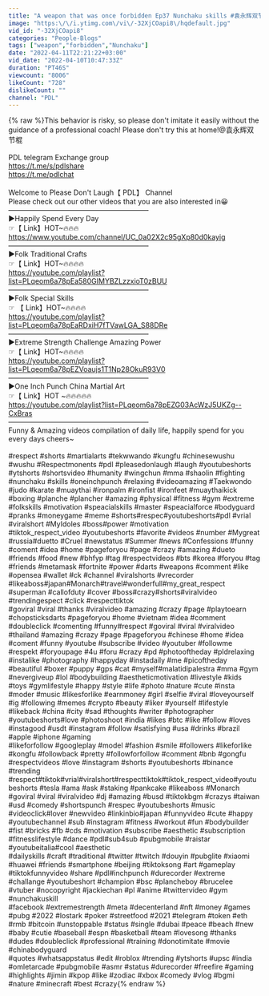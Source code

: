 ```yaml
---
title: "A weapon that was once forbidden Ep37 Nunchaku skills #袁永辉双节棍"
image: "https:\/\/i.ytimg.com\/vi\/-32XjCOapi8\/hqdefault.jpg"
vid_id: "-32XjCOapi8"
categories: "People-Blogs"
tags: ["weapon","forbidden","Nunchaku"]
date: "2022-04-11T22:21:22+03:00"
vid_date: "2022-04-10T10:47:33Z"
duration: "PT46S"
viewcount: "8006"
likeCount: "728"
dislikeCount: ""
channel: "PDL"
---
```

{% raw %}This behavior is risky, so please don't imitate it easily without the guidance of a professional coach! Please don't try this at home!@袁永辉双节棍<br /><br />PDL telegram Exchange group<br /><a rel="nofollow" target="blank" href="https://t.me/s/pdlshare">https://t.me/s/pdlshare</a>    <br /><a rel="nofollow" target="blank" href="https://t.me/pdlchat">https://t.me/pdlchat</a><br /><br />Welcome to Please Don't Laugh【 PDL】 Channel<br />Please check out our other videos that you are also interested in😀<br />————————————————————<br />►Happily Spend Every Day<br />☞【 Link】HOT~🔥🔥🔥<br /><a rel="nofollow" target="blank" href="https://www.youtube.com/channel/UC_0a02X2c95gXp80d0kayig">https://www.youtube.com/channel/UC_0a02X2c95gXp80d0kayig</a><br />————————————————————<br />►Folk Traditional Crafts<br />☞【 Link】HOT~🔥🔥🔥🔥<br /><a rel="nofollow" target="blank" href="https://youtube.com/playlist?list=PLqeom6a78pEa580GIMYBZLzzxioT0zBUU">https://youtube.com/playlist?list=PLqeom6a78pEa580GIMYBZLzzxioT0zBUU</a><br />————————————————————<br />►Folk Special Skills <br />☞ 【 Link】HOT~🔥🔥🔥🔥<br /><a rel="nofollow" target="blank" href="https://youtube.com/playlist?list=PLqeom6a78pEaRDxiH7fTVawLGA_S88DRe">https://youtube.com/playlist?list=PLqeom6a78pEaRDxiH7fTVawLGA_S88DRe</a><br />————————————————————<br />►Extreme Strength Challenge Amazing Power <br />☞【 Link】HOT~🔥🔥🔥🔥<br /><a rel="nofollow" target="blank" href="https://youtube.com/playlist?list=PLqeom6a78pEZVoaujs1T1Np28OkuR93V0">https://youtube.com/playlist?list=PLqeom6a78pEZVoaujs1T1Np28OkuR93V0</a><br />————————————————————<br />►One Inch Punch China Martial Art <br />☞【 Link】HOT ~🔥🔥🔥🔥🔥<br /><a rel="nofollow" target="blank" href="https://youtube.com/playlist?list=PLqeom6a78pEZG03AcWzJ5UKZg--CxBras">https://youtube.com/playlist?list=PLqeom6a78pEZG03AcWzJ5UKZg--CxBras</a><br />————————————————————<br />Funny &amp; Amazing videos compilation of daily life, happily spend for you every days cheers~<br /><br />#respect #shorts #martialarts #tekwwando #kungfu #chinesewushu #wushu #Respectmonents #pdl #pleasedonlaugh #laugh #youtubeshorts #ytshorts #shortsvideo #humanity #wingchun #mma #shaolin #fighting #nunchaku #skills #oneinchpunch #relaxing #videoamazing #Taekwondo #judo #karate #muaythai #ironpalm #ironfist #ironfeet #muaythaikick #boxing #planche #plancher #amazing #physical #fitness #gym #extreme #folkskills #motivation #speacialskills #master #speacialforce #bodyguard #pranks #moneygame #meme #shorts#respec#youtubeshorts#pdl #vrial #viralshort #MyIdoles #boss#power #motivation<br />#tiktok_respect_video #youtubeshorts #favorite #videos #number #Mygreat #russia#duetto #Cruel #newstatus #Summer #news #Confessions #funny #coment #idea #home #pageforyou #page #crazy #amazing #dueto #friends #food #new #bhfyp #tag #respectvideos #bts #korea #foryou #tag #friends #metamask #fortnite #power #darts #weapons #comment #like #opensea #wallet #ck #channel #viralshorts #vrecorder<br />#likeaboss#japan#Monarch#travel#wonderfull#my_great_respect #superman #callofduty #cover #boss#crazy#shorts#viralvideo #trendingespect #click #respecttiktok<br />#goviral #viral #thanks #viralvideo #amazing #crazy #page #playtoearn #chopsticksdarts #pageforyou #home #vietnam #idea #comment #doubleclick #comenting #funny#respect #goviral #viral #viralvideo #thailand #amazing #crazy #page #pageforyou #chinese #home #idea #coment #funny #youtube #subscribe #video #youtuber #followme #respekt #foryoupage #4u #foru #crazy #pd #photooftheday #pldrelaxing #instalike #photography #happyday #instadaily #me #picoftheday #beautiful #boxer #puppy #gps #cat #myself#malatidipalestra #mma #gym #nevergiveup #lol #bodybuilding #aestheticmotivation #livestyle #kids #toys #gymlifestyle #happy #style #life #photo #nature #cute #insta #moder #music #likesforlike #earnmoney #girl #selfie #viral #loveyourself #ig #following #memes #crypto #beauty #liker #yourself #lifestyle #likeback #china #city #sad #thoughts #writer #photographer #youtubeshorts#love #photoshoot #india #likes #btc #like #follow #loves #instagood #usdt #instagram #follow #satisfying #usa #drinks #brazil #apple #iphone #gaming<br />#likeforfollow #googleplay #model #fashion #smile #followers #likeforlike #kongfu #followback #pretty #followforfollow #comment #bnb #gongfu #respectvideos #love #instagram #shorts #youtubeshorts #binance #trending #respect#tiktok#vrial#viralshort#respecttiktok#tiktok_respect_video#youtubeshorts #tesla #ama #ask #staking #pankcake #likeaboss #Monarch #goviral #viral #viralvideo #dj #amazing #busd #tiktokbgm #crazys #taiwan #usd #comedy #shortspunch #respec #youtubeshorts #music #videoclick#lover #newvideo #linkinbio#japan #funnyvideo #cute #happy #youtubechannel #sub #instagram #fitness #workout #fun #bodybuilder #fist #bricks #fb #cds #motivation #subscribe #aesthetic #subscription #fitnesslifestyle #dance #pdl#sub4sub #pubgmobile #raistar #youtubeitalia#cool #aesthetic<br />#dailyskills #craft #traditional #twitter #twitch #douyin #pubglite #xiaomi #huawei #friends #smartphone #beijing #tiktoksong #art #gameplay #tiktokfunnyvideo #share #pdl#inchpunch #durecorder  #extreme #challange #youtubeshort #champion #bsc #plancheboy #brucelee #vtuber #nocopyright #jackiechan #pl #anime #twittervideo #gym #nunchakuskill<br />#facebook #extremestrength #meta #decenterland #nft #money #games #pubg #2022 #lostark #poker #streetfood #2021 #telegram #token #eth #rmb #bitcoin #unstoppable #status #single #dubai #peace #beach #new #baby #cutie #baseball #espn #basketball #team #lovesong #thanks #dudes #doubleclick #professional #training #donotimitate #movie #chinabodyguard<br />#quotes #whatsappstatus #edit #roblox #trending #ytshorts #upsc #india #omletarcade #pubgmobile #asmr #status #durecorder #freefire #gaming #highlights #jimin #kpop #like #zodiac #xbox #comedy #vlog #bgmi #nature #minecraft #best #crazy{% endraw %}
